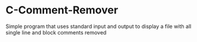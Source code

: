 # C-Comment-Remover
Simple program that uses standard input and output to display a file with all single line and block comments removed
